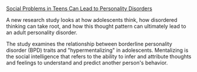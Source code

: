 <div id="wikitext">

[Social Problems in Teens Can Lead to Personality
Disorders](http://psychcentral.com/news/2011/09/29/social-problems-in-teens-can-lead-to-personality-disorders/29893.html)

A new research study looks at how adolescents think, how disordered
thinking can take root, and how this thought pattern can ultimately lead
to an adult personality disorder.

The study examines the relationship between borderline personality
disorder (BPD) traits and "hypermentalizing" in adolescents. Mentalizing
is the social intelligence that refers to the ability to infer and
attribute thoughts and feelings to understand and predict another
person's behavior.

</div>
